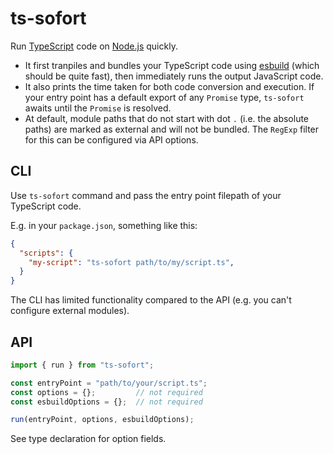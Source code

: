 # ts-sofort

Run [TypeScript](https://www.typescriptlang.org/) code on [Node.js](https://nodejs.org/) quickly.

- It first tranpiles and bundles your TypeScript code using [esbuild](https://esbuild.github.io/) (which should be quite fast), then immediately runs the output JavaScript code.
- It also prints the time taken for both code conversion and execution. If your entry point has a default export of any `Promise` type, `ts-sofort` awaits until the `Promise` is resolved.
- At default, module paths that do not start with dot `.` (i.e. the absolute paths) are marked as external and will not be bundled. The `RegExp` filter for this can be configured via API options.


## CLI

Use `ts-sofort` command and pass the entry point filepath of your TypeScript code.

E.g. in your `package.json`, something like this:

```json
{
  "scripts": {
    "my-script": "ts-sofort path/to/my/script.ts",
  }
}
```

The CLI has limited functionality compared to the API (e.g. you can't configure external modules).


## API

```js
import { run } from "ts-sofort";

const entryPoint = "path/to/your/script.ts";
const options = {};         // not required
const esbuildOptions = {};  // not required

run(entryPoint, options, esbuildOptions);
```

See type declaration for option fields.
